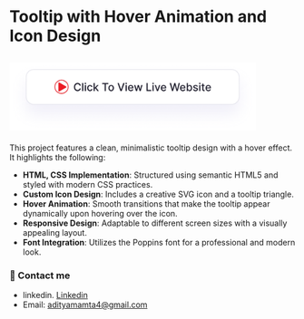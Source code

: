 # Tooltip with Hover Animation and Icon Design
## <a href="https://adityamamta.github.io/tooltip/"><img src="img/readme-btn.png" alt="Click to view live website" height="120"></a>


This project features a clean, minimalistic tooltip design with a hover effect. It highlights the following:

- **HTML, CSS Implementation**: Structured using semantic HTML5 and styled with modern CSS practices.
- **Custom Icon Design**: Includes a creative SVG icon and a tooltip triangle.
- **Hover Animation**: Smooth transitions that make the tooltip appear dynamically upon hovering over the icon.
- **Responsive Design**: Adaptable to different screen sizes with a visually appealing layout.
- **Font Integration**: Utilizes the Poppins font for a professional and modern look.


### 💼 Contact me 
- linkedin. [Linkedin](https://www.linkedin.com/in/adityamamta/)
- Email: adityamamta4@gmail.com

<!-- ![preview img](img/card-hover-effect-mockup.png) -->
